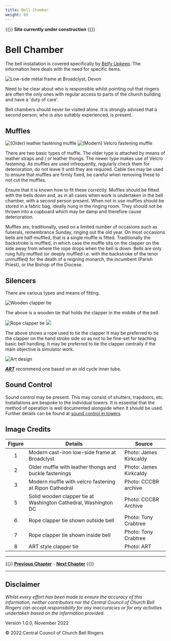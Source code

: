 ```yaml
---
title: Bell Chamber
weight: 80
---
```


{{<hint danger>}}
**Site currently under construction**
{{</hint>}}

# Bell Chamber

The bell installation is covered specifically by [Belfy Upkeep](https://belfryupkeep.cccbr.org.uk/docs/010-introduction/). The information here deals with the need for specific items.  

![Low-side metal frame at Broadclyst, Devon](frame_350.jpg)

Need to be clear about who is responsible whilst pointing out that ringers are often the only ones with regular access to parts of the church building and have a 'duty of care'. 

Bell chambers should never be visited alone. It is strongly advised that a second person, who is also suitably experienced, is present.

## Muffles  

![(Older) leather fastening muffle](muffle_old_350.jpg) ![(Modern) Velcro fastening muffle](muffle_new_350.jpg)

There are two basic types of muffle. The older type is attached by means of leather straps and / or leather thongs. The newer type makes use of Velcro fastening. As muffles are used infrequently, regularly check them for deterioration, do not leave it until they are required. Cable ties may be used to ensure that muffles are firmly fixed, be careful when removing these to not cut the muffles.

Ensure that it is known how to fit these correctly. Muffles should be fitted with the bells down and, as in all cases when work is undertaken in the bell chamber, with a second person present. When not in use muffles should be stored in a fabric bag, ideally hung in the ringing room. They should not be thrown into a cupboard which may be damp and therefore cause deterioration. 

Muffles are, traditionally, used on a limited number of occasions such as funerals, remembrance Sunday, ringing out the old year. On most occasions bells are half-muffled, that is a single muffle is fitted. Traditionally the backstroke is muffled, in which case the muffle sits on the clapper on the side away from where the rope drops when the bell is down. Bells are only rung fully muffled (or deeply muffled i.e. with the backstroke of the tenor unmuffled) for the death of a reigning monarch, the incumbent (Parish Priest), or the Bishop of the Diocese. 

## Silencers

There are various types and means of fitting. 

![Wooden clapper tie](tie_solid_350.jpg)

The above is a wooden tie that holds the clapper in the middle of the bell.

![Rope clapper tie](tie_rope1_350.JPG) ![](tie_rope_2.JPG)

The above shows a rope used to tie the clapper It may be preferred to tie the clapper on the hand stroke side so as not to be fine-set for teaching basic bell handling. It may be preferred to tie the clapper centrally if the main objective is simulator work. 

![Art design](art_350.jpg)

***[ART](../170-glossary/#art)*** recommend one based on an old cycle inner tube. 

## Sound Control

Sound control may be present. This may consist of shutters, trapdoors, etc. Installations are bespoke to the individual towers. It is essential that the method of operation is well documented alongside when it should be used. Further details can be found at [sound control in towers](https://cccbr.org.uk/wp-content/uploads/2021/01/Mike-Banks-noise.pdf).

## Image Credits

| Figure | Details | Source |
| :---: | --- | --- |
| 1 | Modern cast-iron low-side frame at Broadclyst | Photo: James Kirkcaldy |
| 2 | Older muffle with leather thongs and buckle fastenings | Photo: James Kirkcaldy |
| 3 | Modern muffle with velcro fastening at Ripon Cathedral | Photo: CCCBR archive |
| 5 | Solid wooden clapper tie at Washington Cathedral, Washington DC | Photo: CCCBR Archive |
| 6 | Rope clapper tie shown outside bell | Photo: Tony Crabtree |
| 7 | Rope clapper tie shown inside bell  | Photo: Tony Crabtree |
| 8 | ART style clapper tie | Photo: ART |

----

{{<hint info>}}
**[Previous Chapter](../070-ringingchamber/)** - **[Next Chapter](../090-buildingateam/)**
{{</hint>}}

----

## Disclaimer
 
*Whilst every effort has been made to ensure the accuracy of this information, neither contributors nor the Central Council of Church Bell Ringers can accept responsibility for any inaccuracies or for any activities undertaken based on the information provided.*

Version 1.0.0, November 2022

© 2022 Central Council of Church Bell Ringers
